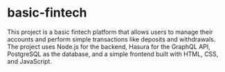 # basic-fintech
This project is a basic fintech platform that allows users to manage their accounts and perform simple transactions like deposits and withdrawals. The project uses Node.js for the backend, Hasura for the GraphQL API, PostgreSQL as the database, and a simple frontend built with HTML, CSS, and JavaScript.
